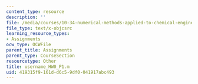 ```yaml
---
content_type: resource
description: ''
file: /media/courses/10-34-numerical-methods-applied-to-chemical-engineering-fall-2015/419315f9161dd6c59df0041917abc493_username_HW0_P1.m
file_type: text/x-objcsrc
learning_resource_types:
- Assignments
ocw_type: OCWFile
parent_title: Assignments
parent_type: CourseSection
resourcetype: Other
title: username_HW0_P1.m
uid: 419315f9-161d-d6c5-9df0-041917abc493
---
```

